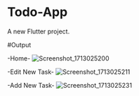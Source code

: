 # Todo-App

A new Flutter project.

#Output

-Home-
![Screenshot_1713025200](https://github.com/Mohammedsajadvt/Todo-App/assets/125309775/0cb9a6bd-20f4-4d48-bfab-89f01776297a )

-Edit New Task-
![Screenshot_1713025211](https://github.com/Mohammedsajadvt/Todo-App/assets/125309775/bead8bf3-b147-4d41-b53b-39375e19f18f )

-Add New Task-
![Screenshot_1713025231](https://github.com/Mohammedsajadvt/Todo-App/assets/125309775/c5265f58-8618-42d7-9ab0-f424efeb5a12 )




